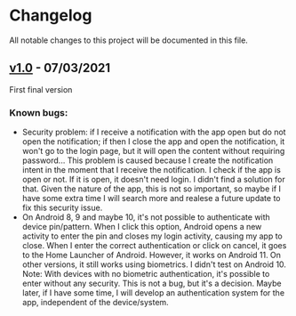 # Changelog

All notable changes to this project will be documented in this file.

## [v1.0] - 07/03/2021
First final version

### Known bugs:
- Security problem: if I receive a notification with the app open but do not open the notification; if then I close the app and open the notification, it won't go to the login page, but it will open the content without requiring password... This problem is caused because I create the notification intent in the moment that I receive the notification. I check if the app is open or not. If it is open, it doesn't need login. I didn't find a solution for that. Given the nature of the app, this is not so important, so maybe if I have some extra time I will search more and realese a future update to fix this security issue.
- On Android 8, 9 and maybe 10, it's not possible to authenticate with device pin/pattern. When I click this option, Android opens a new activity to enter the pin and closes my login activity, causing my app to close. When I enter the correct authentication or click on cancel, it goes to the Home Launcher of Android. However, it works on Android 11. On other versions, it still works using biometrics. I didn't test on Android 10. Note: With devices with no biometric authentication, it's possible to enter without any security. This is not a bug, but it's a decision. Maybe later, if I have some time, I will develop an authentication system for the app, independent of the device/system.


[v1.0]: https://github.com/dariopereiradp/WeeklyPrayers/releases/tag/v1.0

